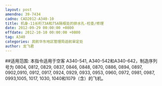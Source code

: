 ```yaml
---
layout: post
amendno: 39-7434
cadno: CAD2012-A340-10
title: 机身-11长桁73A和75A隔框处的排水孔-检查/修理
date: 2012-09-29 00:00:00 +0800
effdate: 2012-10-10 00:00:00 +0800
tag: A340
categories: 民航华东地区管理局适航审定处
author: 龙飞君
---
```


##适用范围:
本指令适用于空客 A340-541, A340-542和A340-642，制造序列号为 0804, 0812, 0829, 0837, 0846, 0848, 0870, 0886, 0894, 0897, 0902,0910, 0912, 0917, 0924, 0929, 0933, 0953, 0960, 0972, 0981, 0987, 0993,1005, 1017, 1030, 1040和1079（含）的飞机。

